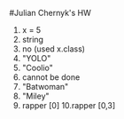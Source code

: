#Julian Chernyk's HW

1. x = 5
2. string
3. no (used x.class)
4. "YOLO"
5. "Coolio"
6. cannot be done
7. "Batwoman"
8. "Miley"
9. rapper [0]
10.rapper [0,3]